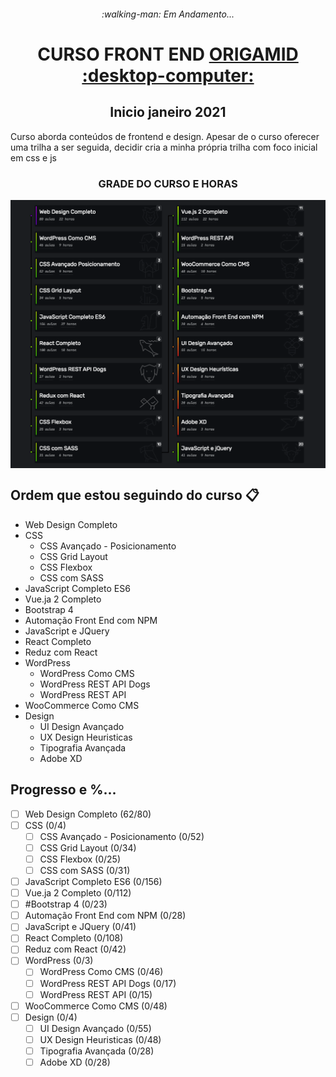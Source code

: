 <h6 align="center"> 
:walking-man: Em Andamento...  
</h6>

<h1 align="center"> CURSO FRONT END <a href="https://www.origamid.com.br">ORIGAMID :desktop-computer:</a> </h1>

<h2 align="center"> Inicio janeiro 2021</h2>
 <p> Curso aborda conteúdos de frontend e design. Apesar de o curso oferecer uma trilha a ser seguida, decidir cria a minha própria trilha com foco inicial em css e js</p>
 
 
<h3 align="center"> 
GRADE DO CURSO E HORAS
</h3>

<img align="center" src="https://github.com/AdilsonMJ/CURSO-FRONTEND-ORIGAMID/blob/main/screenshots/Grade%20Do%20Curso.png"  >

## Ordem que estou seguindo do curso :clipboard:

-  Web Design Completo
-  CSS
   -  CSS Avançado - Posicionamento
   -  CSS Grid Layout
   -  CSS Flexbox
   -  CSS com SASS
-  JavaScript Completo ES6
-  Vue.ja 2 Completo
-  Bootstrap 4
-  Automação Front End com NPM
-  JavaScript e JQuery
-  React Completo
-  Reduz com React
-  WordPress
   -  WordPress Como CMS
   -  WordPress REST API Dogs
   -  WordPress REST API
-  WooCommerce Como CMS
-  Design
   -  UI Design Avançado
   -  UX Design Heuristicas
   -  Tipografia Avançada
   -  Adobe XD

## Progresso e %...

-  [ ] Web Design Completo (62/80)
-  [ ] CSS (0/4)
   -  [ ] CSS Avançado - Posicionamento (0/52)
   -  [ ] CSS Grid Layout (0/34)
   -  [ ] CSS Flexbox (0/25)
   -  [ ] CSS com SASS (0/31)
-  [ ] JavaScript Completo ES6 (0/156)
-  [ ] Vue.ja 2 Completo (0/112)
-  [ ] #Bootstrap 4 (0/23)
-  [ ] Automação Front End com NPM (0/28)
-  [ ] JavaScript e JQuery (0/41)
-  [ ] React Completo (0/108)
-  [ ] Reduz com React (0/42)
-  [ ] WordPress (0/3)
   -  [ ] WordPress Como CMS (0/46)
   -  [ ] WordPress REST API Dogs (0/17)
   -  [ ] WordPress REST API (0/15)
-  [ ] WooCommerce Como CMS (0/48)
-  [ ] Design (0/4)
   -  [ ] UI Design Avançado (0/55)
   -  [ ] UX Design Heuristicas (0/48)
   -  [ ] Tipografia Avançada (0/28)
   -  [ ] Adobe XD (0/28)
